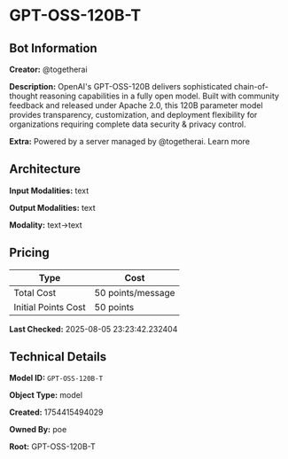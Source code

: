 # GPT-OSS-120B-T

## Bot Information

**Creator:** @togetherai

**Description:** OpenAI's GPT-OSS-120B delivers sophisticated chain-of-thought reasoning capabilities in a fully open model. Built with community feedback and released under Apache 2.0, this 120B parameter model provides transparency, customization, and deployment flexibility for organizations requiring complete data security & privacy control.

**Extra:** Powered by a server managed by @togetherai. Learn more


## Architecture

**Input Modalities:** text

**Output Modalities:** text

**Modality:** text->text


## Pricing

| Type | Cost |
|------|------|
| Total Cost | 50 points/message |
| Initial Points Cost | 50 points |

**Last Checked:** 2025-08-05 23:23:42.232404


## Technical Details

**Model ID:** `GPT-OSS-120B-T`

**Object Type:** model

**Created:** 1754415494029

**Owned By:** poe

**Root:** GPT-OSS-120B-T

